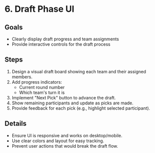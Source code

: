 # 6. Draft Phase UI

## Goals
- Clearly display draft progress and team assignments
- Provide interactive controls for the draft process

## Steps
1. Design a visual draft board showing each team and their assigned members.
2. Add progress indicators:
   - Current round number
   - Which team's turn it is
3. Implement "Next Pick" button to advance the draft.
4. Show remaining participants and update as picks are made.
5. Provide feedback for each pick (e.g., highlight selected participant).

## Details
- Ensure UI is responsive and works on desktop/mobile.
- Use clear colors and layout for easy tracking.
- Prevent user actions that would break the draft flow.
